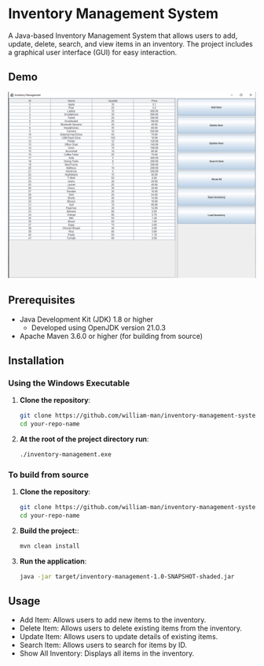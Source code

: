 # Inventory Management System

A Java-based Inventory Management System that allows users to add, update, delete, search, and view items in an inventory. The project includes a graphical user interface (GUI) for easy interaction.

## Demo

<p align="center">
  <img src="./src/demo image/demo.png" alt="Demo Image" width="600">
</p>

## Prerequisites

- Java Development Kit (JDK) 1.8 or higher
  - Developed using OpenJDK version 21.0.3
- Apache Maven 3.6.0 or higher (for building from source)

## Installation

### Using the Windows Executable

1. **Clone the repository**:

   ```sh
   git clone https://github.com/william-man/inventory-management-system.git
   cd your-repo-name

   ```

2. **At the root of the project directory run**:
   ```sh
   ./inventory-management.exe
   ```

### To build from source

1. **Clone the repository**:

   ```sh
   git clone https://github.com/william-man/inventory-management-system.git
   cd your-repo-name

   ```

2. **Build the project:**:

   ```sh
   mvn clean install

   ```

3. **Run the application**:
   ```sh
   java -jar target/inventory-management-1.0-SNAPSHOT-shaded.jar
   ```

## Usage

- Add Item: Allows users to add new items to the inventory.
- Delete Item: Allows users to delete existing items from the inventory.
- Update Item: Allows users to update details of existing items.
- Search Item: Allows users to search for items by ID.
- Show All Inventory: Displays all items in the inventory.
